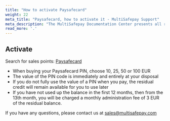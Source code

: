 ```yaml
---
title: "How to activate Paysafecard"
weight: 22
meta_title: "Paysafecard, how to activate it - MultiSafepay Support"
meta_description: "The MultiSafepay Documentation Center presents all relevant information about our Plugins and API. You can also find support pages for Payment Methods, Tools and General Questions as well as the contact details of our Support and Integration Teams."
read_more: '.'
---
```

## Activate
Search for sales points:  [Paysafecard](https://www.paysafecard.com/nl-nl/kopen/verkooppunten-zoeken/)

* When buying your Paysafecard PIN, choose 10, 25, 50 or 100 EUR
* The value of the PIN code is immediately and entirely at your disposal
* If you do not fully use the value of a PIN when you pay, the residual credit will remain available for you to use later
* If you have not used up the balance in the first 12 months, then from the 13th month, you will be charged a monthly administration fee of 3 EUR of the residual balance.

If you have any questions, please contact us at <sales@multisafepay.com>
